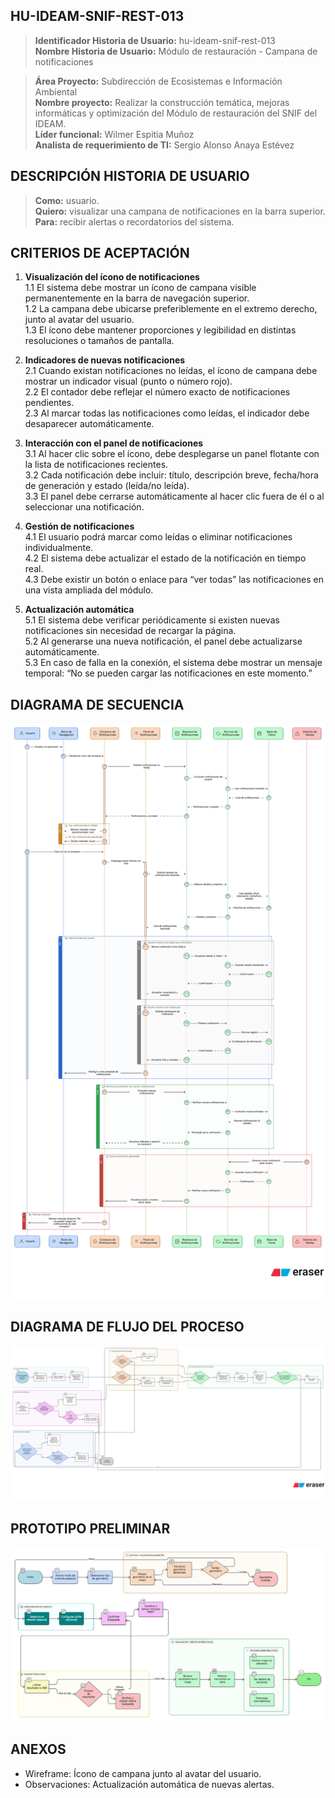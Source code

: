 ## HU-IDEAM-SNIF-REST-013

> **Identificador Historia de Usuario:** hu-ideam-snif-rest-013 \
> **Nombre Historia de Usuario:** Módulo de restauración - Campana de notificaciones

> **Área Proyecto:** Subdirección de Ecosistemas e Información Ambiental \
> **Nombre proyecto:** Realizar la construcción temática, mejoras informáticas y optimización del Módulo de restauración del SNIF del IDEAM. \
> **Líder funcional:** Wilmer Espitia Muñoz\
> **Analista de requerimiento de TI:** Sergio Alonso Anaya Estévez

## DESCRIPCIÓN HISTORIA DE USUARIO

> **Como:** usuario. \
> **Quiero:** visualizar una campana de notificaciones en la barra superior. \
> **Para:** recibir alertas o recordatorios del sistema.

## CRITERIOS DE ACEPTACIÓN

1. **Visualización del ícono de notificaciones**  
   1.1 El sistema debe mostrar un ícono de campana visible permanentemente en la barra de navegación superior.  
   1.2 La campana debe ubicarse preferiblemente en el extremo derecho, junto al avatar del usuario.  
   1.3 El ícono debe mantener proporciones y legibilidad en distintas resoluciones o tamaños de pantalla.


2. **Indicadores de nuevas notificaciones**  
   2.1 Cuando existan notificaciones no leídas, el ícono de campana debe mostrar un indicador visual (punto o número rojo).  
   2.2 El contador debe reflejar el número exacto de notificaciones pendientes.  
   2.3 Al marcar todas las notificaciones como leídas, el indicador debe desaparecer automáticamente.


3. **Interacción con el panel de notificaciones**  
   3.1 Al hacer clic sobre el ícono, debe desplegarse un panel flotante con la lista de notificaciones recientes.  
   3.2 Cada notificación debe incluir: título, descripción breve, fecha/hora de generación y estado (leída/no leída).  
   3.3 El panel debe cerrarse automáticamente al hacer clic fuera de él o al seleccionar una notificación.


4. **Gestión de notificaciones**  
   4.1 El usuario podrá marcar como leídas o eliminar notificaciones individualmente.  
   4.2 El sistema debe actualizar el estado de la notificación en tiempo real.  
   4.3 Debe existir un botón o enlace para “ver todas” las notificaciones en una vista ampliada del módulo.


5. **Actualización automática**  
   5.1 El sistema debe verificar periódicamente si existen nuevas notificaciones sin necesidad de recargar la página.  
   5.2 Al generarse una nueva notificación, el panel debe actualizarse automáticamente.  
   5.3 En caso de falla en la conexión, el sistema debe mostrar un mensaje temporal: “No se pueden cargar las notificaciones en este momento.”



   
## DIAGRAMA DE SECUENCIA

![IMAGEN DIAGRAMA DE SECUENCIA](assets/secuencia-hu-ideam-snif-rest-013.png)

## DIAGRAMA DE FLUJO DEL PROCESO

![IMAGEN DIAGRAMA DE FLUJO DEL PROCESO](assets/actividades-hu-ideam-snif-rest-013.png)

## PROTOTIPO PRELIMINAR

![PROTOTIPO PRELIMINAR](assets/wireframe-hu-ideam-snif-rest-001.png)

## ANEXOS

- Wireframe: Ícono de campana junto al avatar del usuario.
- Observaciones: Actualización automática de nuevas alertas.